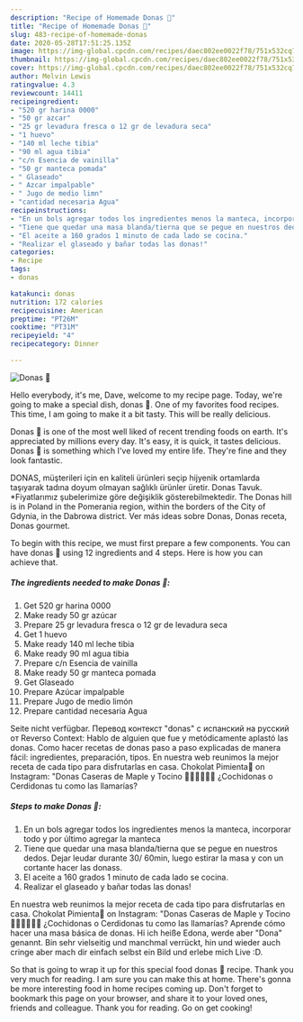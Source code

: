 ```yaml
---
description: "Recipe of Homemade Donas 🍩"
title: "Recipe of Homemade Donas 🍩"
slug: 483-recipe-of-homemade-donas
date: 2020-05-28T17:51:25.135Z
image: https://img-global.cpcdn.com/recipes/daec802ee0022f78/751x532cq70/donas-🍩-foto-principal.jpg
thumbnail: https://img-global.cpcdn.com/recipes/daec802ee0022f78/751x532cq70/donas-🍩-foto-principal.jpg
cover: https://img-global.cpcdn.com/recipes/daec802ee0022f78/751x532cq70/donas-🍩-foto-principal.jpg
author: Melvin Lewis
ratingvalue: 4.3
reviewcount: 14411
recipeingredient:
- "520 gr harina 0000"
- "50 gr azcar"
- "25 gr levadura fresca o 12 gr de levadura seca"
- "1 huevo"
- "140 ml leche tibia"
- "90 ml agua tibia"
- "c/n Esencia de vainilla"
- "50 gr manteca pomada"
- " Glaseado"
- " Azcar impalpable"
- " Jugo de medio limn"
- "cantidad necesaria Agua"
recipeinstructions:
- "En un bols agregar todos los ingredientes menos la manteca, incorporar todo y por último agregar la manteca"
- "Tiene que quedar una masa blanda/tierna que se pegue en nuestros dedos. Dejar leudar durante 30/ 60min, luego estirar la masa y con un cortante hacer las donass."
- "El aceite a 160 grados 1 minuto de cada lado se cocina."
- "Realizar el glaseado y bañar todas las donas!"
categories:
- Recipe
tags:
- donas

katakunci: donas 
nutrition: 172 calories
recipecuisine: American
preptime: "PT26M"
cooktime: "PT31M"
recipeyield: "4"
recipecategory: Dinner

---
```



![Donas 🍩](https://img-global.cpcdn.com/recipes/daec802ee0022f78/751x532cq70/donas-🍩-foto-principal.jpg)

Hello everybody, it's me, Dave, welcome to my recipe page. Today, we're going to make a special dish, donas 🍩. One of my favorites food recipes. This time, I am going to make it a bit tasty. This will be really delicious.

Donas 🍩 is one of the most well liked of recent trending foods on earth. It's appreciated by millions every day. It's easy, it is quick, it tastes delicious. Donas 🍩 is something which I've loved my entire life. They're fine and they look fantastic.

DONAS, müşterileri için en kaliteli ürünleri seçip hijyenik ortamlarda taşıyarak tadına doyum olmayan sağlıklı ürünler üretir. Donas Tavuk. *Fiyatlarımız şubelerimize göre değişiklik gösterebilmektedir. The Donas hill is in Poland in the Pomerania region, within the borders of the City of Gdynia, in the Dabrowa district. Ver más ideas sobre Donas, Donas receta, Donas gourmet.


To begin with this recipe, we must first prepare a few components. You can have donas 🍩 using 12 ingredients and 4 steps. Here is how you can achieve that.

<!--inarticleads1-->

##### The ingredients needed to make Donas 🍩:

1. Get 520 gr harina 0000
1. Make ready 50 gr azúcar
1. Prepare 25 gr levadura fresca o 12 gr de levadura seca
1. Get 1 huevo
1. Make ready 140 ml leche tibia
1. Make ready 90 ml agua tibia
1. Prepare c/n Esencia de vainilla
1. Make ready 50 gr manteca pomada
1. Get  Glaseado
1. Prepare  Azúcar impalpable
1. Prepare  Jugo de medio limón
1. Prepare cantidad necesaria Agua


Seite nicht verfügbar. Перевод контекст &#34;donas&#34; c испанский на русский от Reverso Context: Hablo de alguien que fue y metódicamente aplastó las donas. Como hacer recetas de donas paso a paso explicadas de manera fácil: ingredientes, preparación, tipos. En nuestra web reunimos la mejor receta de cada tipo para disfrutarlas en casa. Chokolat Pimienta🍫 on Instagram: &#34;Donas Caseras de Maple y Tocino 🍩🐷✨🙌🏻😍 ¿Cochidonas o Cerdidonas tu como las llamarías? 

<!--inarticleads2-->

##### Steps to make Donas 🍩:

1. En un bols agregar todos los ingredientes menos la manteca, incorporar todo y por último agregar la manteca
1. Tiene que quedar una masa blanda/tierna que se pegue en nuestros dedos. Dejar leudar durante 30/ 60min, luego estirar la masa y con un cortante hacer las donass.
1. El aceite a 160 grados 1 minuto de cada lado se cocina.
1. Realizar el glaseado y bañar todas las donas!


En nuestra web reunimos la mejor receta de cada tipo para disfrutarlas en casa. Chokolat Pimienta🍫 on Instagram: &#34;Donas Caseras de Maple y Tocino 🍩🐷✨🙌🏻😍 ¿Cochidonas o Cerdidonas tu como las llamarías? Aprende cómo hacer una masa básica de donas. Hi ich heiße Edona, werde aber &#34;Dona&#34; genannt. Bin sehr vielseitig und manchmal verrückt, hin und wieder auch cringe aber mach dir einfach selbst ein Bild und erlebe mich Live :D. 

So that is going to wrap it up for this special food donas 🍩 recipe. Thank you very much for reading. I am sure you can make this at home. There's gonna be more interesting food in home recipes coming up. Don't forget to bookmark this page on your browser, and share it to your loved ones, friends and colleague. Thank you for reading. Go on get cooking!
